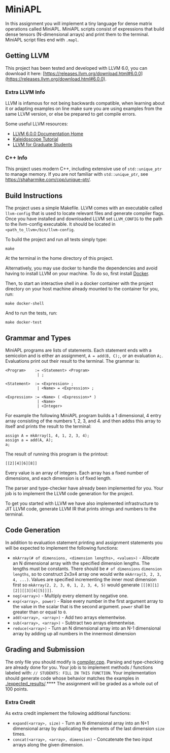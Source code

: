 # MiniAPL

In this assignment you will implement a tiny language
for dense matrix operations called MiniAPL. MiniAPL scripts consist of expressions that build dense tensors (N-dimensional arrays) and print them to the terminal. MiniAPL script files end with `.mapl`.

## Getting LLVM

This project has been tested and developed with LLVM 6.0, you can download it here: [https://releases.llvm.org/download.html#6.0.0](https://releases.llvm.org/download.html#6.0.0).

### Extra LLVM Info

LLVM is infamous for not being backwards compatible, when learning about it or adapting examples on line make sure you are using examples from the same LLVM version, or else be prepared to get compile errors.

Some useful LLVM resources:

* [LLVM 6.0.0 Documentation Home](https://releases.llvm.org/6.0.0/docs/index.html)
* [Kaleidoscope Tutorial](https://releases.llvm.org/6.0.0/docs/tutorial/index.html)
* [LLVM for Graduate Students](https://www.cs.cornell.edu/~asampson/blog/llvm.html)

### C++ Info

This project uses modern C++, including extensive use of `std::unique_ptr` to manage memory.  If you are not familiar with `std::unique_ptr`, see <https://shaharmike.com/cpp/unique-ptr/>.

## Build Instructions

The project uses a simple Makefile. LLVM comes with an executable called `llvm-config` that is used to locate relevant files and generate compiler flags. Once you have installed and downloaded LLVM set `LLVM_CONFIG` to the path to the llvm-config executable. It should be located in `<path_to_llvm>/bin/llvm-config`.

To build the project and run all tests simply type:

    make

At the terminal in the home directory of this project.

Alternatively, you may use docker to handle the dependencies and avoid having to install LLVM on your machine.  To do so, first install [Docker](https://www.docker.com/).

Then, to start an interactive shell in a docker container with the project directory on your host machine already mounted to the container for you, run:

    make docker-shell

And to run the tests, run:

    make docker-test


## Grammar and Types

MiniAPL programs are lists of statements. Each statement
ends with a semicolon and is either an assignment, `A = add(B, C);`, or an evaluation `A;`. Evaluations print out their result to the terminal. The grammar is:

    <Program>    := <Statement> <Program>
                  | ;

    <Statement>  := <Expression> ;
                  | <Name> = <Expression> ;

    <Expression> := <Name> ( <Expression>* )
                  | <Name>
                  | <Integer>

For example the following MiniAPL program builds a 1 dimensional, 4 entry array consisting of the numbers 1, 2, 3, and 4. and then addss this array to itself and prints the result to the terminal:

    assign A = mkArray(1, 4, 1, 2, 3, 4);
    assign a = add(A, A);
    a;

The result of running this program is the printout:

    [[2][4][6][8]]

Every value is an array of integers. Each array has a fixed number of dimensions, and each
dimension is of fixed length.

The parser and type-checker have already been implemented for you. Your job is to implement the LLVM code generation
for the project.

To get you started with LLVM we have also implemented infrastructure to JIT LLVM code, generate LLVM IR that prints strings and numbers to the terminal.

## Code Generation

In addition to evaluation statement printing and assignment statements you will be expected to implement the following functions:

  * `mkArray(# of dimensions, <dimension lengths>, <values>)` - Allocate an N dimensional array with the specified dimension lengths. The lengths must be constants.  There should be `# of dimensions` `dimension lengths`, so to construct 2x3x4 array one would write `mkArray(3, 2, 3, 4, ...)`.  Values are specified incrementing the inner most dimension first so `mkArray(2, 2, 3, 0, 1, 2, 3, 4, 5)` would generate `[[[0][1][2]][[3][4][5]]]]`.
  * `neg(<array>)` - Multiply every element by negative one.
  * `exp(<array>, power)` - Raise every number in the first argument array to the value in the scalar that is the second argument. `power` shall be greater than or equal to `0`.
  * `add(<array>, <array>)` - Add two arrays elementwise.
  * `sub(<array>, <array>)` - Subtract two arrays elementwise.
  * `reduce(<array>)` - Turn an N dimensional array into an N-1 dimensional array by adding up all numbers in the innermost dimension

## Grading and Submission

The only file you should modify is [compiler.cpp](compiler.cpp). Parsing and type-checking are already done for you. Your job is to implement methods / functions labeled with: `// STUDENTS: FILL IN THIS FUNCTION`. Your implementation should generate code whose behavior matches the examples in [./expected_results/](./expected_results/).****
The assignment will be graded as a whole out of 100 points.

### Extra Credit

As extra credit implement the following additional functions:

  * `expand(<array>, size)` - Turn an N dimensional array into an N+1 dimensional array by duplicating the elements of the last dimension `size` times.
  * `concat(<array>, <array>, dimension)` - Concatenate the two input arrays along the given dimension.
